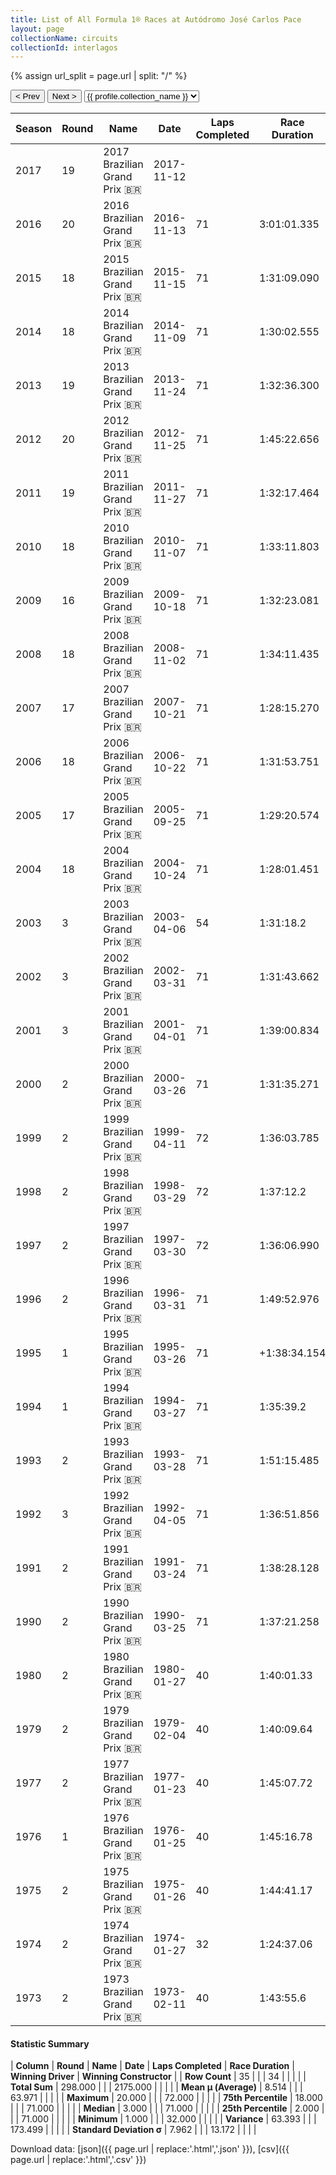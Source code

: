 ```yaml
---
title: List of All Formula 1® Races at Autódromo José Carlos Pace
layout: page
collectionName: circuits
collectionId: interlagos
---
```


{% assign url_split = page.url | split: "/" %}
<div id="collection-navigation">
<button onclick="selector.options[selector.selectedIndex-1].value && (window.location = selector.options[selector.selectedIndex-1].value);">&lt; Prev</button>
<button onclick="selector.options[selector.selectedIndex+1].value && (window.location = selector.options[selector.selectedIndex+1].value);">Next &gt;</button>
<select id="selector" onchange="this.options[this.selectedIndex].value && (window.location = this.options[this.selectedIndex].value);">
  {% for collectionId in site.data[page.collectionName].refs %}
    {% if collectionId == page.collectionId %}
      {% assign selected = "selected" %}
    {% else %}
      {% assign selected = "" %}
    {% endif %}
    {% assign profile = site.data[page.collectionName][collectionId].profile %}
    <option value="/f1/{{ page.collectionName }}/{{ collectionId }}/{{ url_split[4] }}" {{ selected }}>{{ profile.collection_name }}</option>
  {% endfor %}
</select>
</div>

| Season | Round | Name | Date | Laps Completed | Race Duration | Winning Driver | Winning Constructor |
|--|--|--|--|--|--|--|--|
| 2017 | 19 | 2017 Brazilian Grand Prix 🇧🇷 | 2017-11-12 |   |   |   |   |
| 2016 | 20 | 2016 Brazilian Grand Prix 🇧🇷 | 2016-11-13 | 71 | 3:01:01.335 | [Lewis Hamilton 🇬🇧](/f1/drivers/hamilton) | Mercedes 🇩🇪 |
| 2015 | 18 | 2015 Brazilian Grand Prix 🇧🇷 | 2015-11-15 | 71 | 1:31:09.090 | [Nico Rosberg 🇩🇪](/f1/drivers/rosberg) | Mercedes 🇩🇪 |
| 2014 | 18 | 2014 Brazilian Grand Prix 🇧🇷 | 2014-11-09 | 71 | 1:30:02.555 | [Nico Rosberg 🇩🇪](/f1/drivers/rosberg) | Mercedes 🇩🇪 |
| 2013 | 19 | 2013 Brazilian Grand Prix 🇧🇷 | 2013-11-24 | 71 | 1:32:36.300 | [Sebastian Vettel 🇩🇪](/f1/drivers/vettel) | Red Bull 🇦🇹 |
| 2012 | 20 | 2012 Brazilian Grand Prix 🇧🇷 | 2012-11-25 | 71 | 1:45:22.656 | [Jenson Button 🇬🇧](/f1/drivers/button) | McLaren 🇬🇧 |
| 2011 | 19 | 2011 Brazilian Grand Prix 🇧🇷 | 2011-11-27 | 71 | 1:32:17.464 | [Mark Webber 🇦🇺](/f1/drivers/webber) | Red Bull 🇦🇹 |
| 2010 | 18 | 2010 Brazilian Grand Prix 🇧🇷 | 2010-11-07 | 71 | 1:33:11.803 | [Sebastian Vettel 🇩🇪](/f1/drivers/vettel) | Red Bull 🇦🇹 |
| 2009 | 16 | 2009 Brazilian Grand Prix 🇧🇷 | 2009-10-18 | 71 | 1:32:23.081 | [Mark Webber 🇦🇺](/f1/drivers/webber) | Red Bull 🇦🇹 |
| 2008 | 18 | 2008 Brazilian Grand Prix 🇧🇷 | 2008-11-02 | 71 | 1:34:11.435 | [Felipe Massa 🇧🇷](/f1/drivers/massa) | Ferrari 🇮🇹 |
| 2007 | 17 | 2007 Brazilian Grand Prix 🇧🇷 | 2007-10-21 | 71 | 1:28:15.270 | [Kimi Räikkönen 🇫🇮](/f1/drivers/raikkonen) | Ferrari 🇮🇹 |
| 2006 | 18 | 2006 Brazilian Grand Prix 🇧🇷 | 2006-10-22 | 71 | 1:31:53.751 | [Felipe Massa 🇧🇷](/f1/drivers/massa) | Ferrari 🇮🇹 |
| 2005 | 17 | 2005 Brazilian Grand Prix 🇧🇷 | 2005-09-25 | 71 | 1:29:20.574 | [Juan Pablo Montoya 🇨🇴](/f1/drivers/montoya) | McLaren 🇬🇧 |
| 2004 | 18 | 2004 Brazilian Grand Prix 🇧🇷 | 2004-10-24 | 71 | 1:28:01.451 | [Juan Pablo Montoya 🇨🇴](/f1/drivers/montoya) | Williams 🇬🇧 |
| 2003 | 3 | 2003 Brazilian Grand Prix 🇧🇷 | 2003-04-06 | 54 | 1:31:18.2 | [Giancarlo Fisichella 🇮🇹](/f1/drivers/fisichella) | Jordan 🇮🇪 |
| 2002 | 3 | 2002 Brazilian Grand Prix 🇧🇷 | 2002-03-31 | 71 | 1:31:43.662 | [Michael Schumacher 🇩🇪](/f1/drivers/michael_schumacher) | Ferrari 🇮🇹 |
| 2001 | 3 | 2001 Brazilian Grand Prix 🇧🇷 | 2001-04-01 | 71 | 1:39:00.834 | [David Coulthard 🇬🇧](/f1/drivers/coulthard) | McLaren 🇬🇧 |
| 2000 | 2 | 2000 Brazilian Grand Prix 🇧🇷 | 2000-03-26 | 71 | 1:31:35.271 | [Michael Schumacher 🇩🇪](/f1/drivers/michael_schumacher) | Ferrari 🇮🇹 |
| 1999 | 2 | 1999 Brazilian Grand Prix 🇧🇷 | 1999-04-11 | 72 | 1:36:03.785 | [Mika Häkkinen 🇫🇮](/f1/drivers/hakkinen) | McLaren 🇬🇧 |
| 1998 | 2 | 1998 Brazilian Grand Prix 🇧🇷 | 1998-03-29 | 72 | 1:37:12.2 | [Mika Häkkinen 🇫🇮](/f1/drivers/hakkinen) | McLaren 🇬🇧 |
| 1997 | 2 | 1997 Brazilian Grand Prix 🇧🇷 | 1997-03-30 | 72 | 1:36:06.990 | [Jacques Villeneuve 🇨🇦](/f1/drivers/villeneuve) | Williams 🇬🇧 |
| 1996 | 2 | 1996 Brazilian Grand Prix 🇧🇷 | 1996-03-31 | 71 | 1:49:52.976 | [Damon Hill 🇬🇧](/f1/drivers/damon_hill) | Williams 🇬🇧 |
| 1995 | 1 | 1995 Brazilian Grand Prix 🇧🇷 | 1995-03-26 | 71 | +1:38:34.154 | [Michael Schumacher 🇩🇪](/f1/drivers/michael_schumacher) | Benetton 🇮🇹 |
| 1994 | 1 | 1994 Brazilian Grand Prix 🇧🇷 | 1994-03-27 | 71 | 1:35:39.2 | [Michael Schumacher 🇩🇪](/f1/drivers/michael_schumacher) | Benetton 🇮🇹 |
| 1993 | 2 | 1993 Brazilian Grand Prix 🇧🇷 | 1993-03-28 | 71 | 1:51:15.485 | [Ayrton Senna 🇧🇷](/f1/drivers/senna) | McLaren 🇬🇧 |
| 1992 | 3 | 1992 Brazilian Grand Prix 🇧🇷 | 1992-04-05 | 71 | 1:36:51.856 | [Nigel Mansell 🇬🇧](/f1/drivers/mansell) | Williams 🇬🇧 |
| 1991 | 2 | 1991 Brazilian Grand Prix 🇧🇷 | 1991-03-24 | 71 | 1:38:28.128 | [Ayrton Senna 🇧🇷](/f1/drivers/senna) | McLaren 🇬🇧 |
| 1990 | 2 | 1990 Brazilian Grand Prix 🇧🇷 | 1990-03-25 | 71 | 1:37:21.258 | [Alain Prost 🇫🇷](/f1/drivers/prost) | Ferrari 🇮🇹 |
| 1980 | 2 | 1980 Brazilian Grand Prix 🇧🇷 | 1980-01-27 | 40 | 1:40:01.33 | [René Arnoux 🇫🇷](/f1/drivers/arnoux) | Renault 🇫🇷 |
| 1979 | 2 | 1979 Brazilian Grand Prix 🇧🇷 | 1979-02-04 | 40 | 1:40:09.64 | [Jacques Laffite 🇫🇷](/f1/drivers/laffite) | Ligier 🇫🇷 |
| 1977 | 2 | 1977 Brazilian Grand Prix 🇧🇷 | 1977-01-23 | 40 | 1:45:07.72 | [Carlos Reutemann 🇦🇷](/f1/drivers/reutemann) | Ferrari 🇮🇹 |
| 1976 | 1 | 1976 Brazilian Grand Prix 🇧🇷 | 1976-01-25 | 40 | 1:45:16.78 | [Niki Lauda 🇦🇹](/f1/drivers/lauda) | Ferrari 🇮🇹 |
| 1975 | 2 | 1975 Brazilian Grand Prix 🇧🇷 | 1975-01-26 | 40 | 1:44:41.17 | [Carlos Pace 🇧🇷](/f1/drivers/pace) | Brabham 🇬🇧 |
| 1974 | 2 | 1974 Brazilian Grand Prix 🇧🇷 | 1974-01-27 | 32 | 1:24:37.06 | [Emerson Fittipaldi 🇧🇷](/f1/drivers/emerson_fittipaldi) | McLaren 🇬🇧 |
| 1973 | 2 | 1973 Brazilian Grand Prix 🇧🇷 | 1973-02-11 | 40 | 1:43:55.6 | [Emerson Fittipaldi 🇧🇷](/f1/drivers/emerson_fittipaldi) | Team Lotus 🇬🇧 |

#### Statistic Summary

| **Column** | **Round** | **Name** | **Date** | **Laps Completed** | **Race Duration** | **Winning Driver** | **Winning Constructor** |
| **Row Count** | 35 |  |  | 34 |  |  |  |
| **Total Sum** | 298.000 |  |  | 2175.000 |  |  |  |
| **Mean μ (Average)** | 8.514 |  |  | 63.971 |  |  |  |
| **Maximum** | 20.000 |  |  | 72.000 |  |  |  |
| **75th Percentile** | 18.000 |  |  | 71.000 |  |  |  |
| **Median** | 3.000 |  |  | 71.000 |  |  |  |
| **25th Percentile** | 2.000 |  |  | 71.000 |  |  |  |
| **Minimum** | 1.000 |  |  | 32.000 |  |  |  |
| **Variance** | 63.393 |  |  | 173.499 |  |  |  |
| **Standard Deviation σ** | 7.962 |  |  | 13.172 |  |  |  |

Download data: [json]({{ page.url | replace:'.html','.json' }}), [csv]({{ page.url | replace:'.html','.csv' }})
